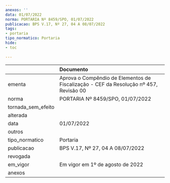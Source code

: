 ```yaml
---
anexos: ''
data: 01/07/2022
norma: PORTARIA Nº 8459/SPO, 01/07/2022
publicacao: BPS V.17, Nº 27, 04 A 08/07/2022
tags:
- portaria
tipo_normatico: Portaria
hide: 
- toc 
 
---
```


|                    | Documento                                                                             |
|:-------------------|:--------------------------------------------------------------------------------------|
| ementa             | Aprova o Compêndio de Elementos de Fiscalização - CEF da Resolução nº 457, Revisão 00 |
| norma              | PORTARIA Nº 8459/SPO, 01/07/2022                                                      |
| tornada_sem_efeito |                                                                                       |
| alterada           |                                                                                       |
| data               | 01/07/2022                                                                            |
| outros             |                                                                                       |
| tipo_normatico     | Portaria                                                                              |
| publicacao         | BPS V.17, Nº 27, 04 A 08/07/2022                                                      |
| revogada           |                                                                                       |
| em_vigor           | Em vigor em 1º de agosto de 2022                                                      |
| anexos             |                                                                                       |